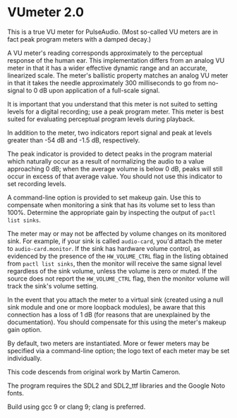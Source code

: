 # VUmeter 2.0

This is a true VU meter for PulseAudio. (Most so-called VU meters are in
fact peak program meters with a damped decay.)

A VU meter's reading corresponds approximately to the perceptual response of
the human ear. This implementation differs from an analog VU meter in that
it has a wider effective dynamic range and an accurate, linearized scale.
The meter's ballistic property matches an analog VU meter in that it takes
the needle approximately 300 milliseconds to go from no-signal to 0 dB upon
application of a full-scale signal.

It is important that you understand that this meter is not suited to setting
levels for a digital recording; use a peak program meter. This meter is best
suited for evaluating perceptual program levels during playback.

In addition to the meter, two indicators report signal and peak at levels
greater than -54 dB and -1.5 dB, respectively.

The peak indicator is provided to detect peaks in the program material which
naturally occur as a result of normalizing the audio to a value approaching
0 dB; when the average volume is below 0 dB, peaks will still occur in excess
of that average value. You should not use this indicator to set recording
levels.

A command-line option is provided to set makeup gain. Use this to compensate
when monitoring a sink that has its volume set to less than 100%. Determine
the appropriate gain by inspecting the output of `pactl list sinks`.

The meter may or may not be affected by volume changes on its monitored
sink. For example, if your sink is called `audio-card`, you'd attach the
meter to `audio-card.monitor`. If the sink has hardware volume control,
as evidenced by the presence of the `HW_VOLUME_CTRL` flag in the listing
obtained from `pactl list sinks`, then the monitor will receive the same
signal level regardless of the sink volume, unless the volume is zero or
muted. If the source does not report the `HW_VOLUME_CTRL` flag, then the
monitor volume will track the sink's volume setting.

In the event that you attach the meter to a virtual sink (created using
a null sink module and one or more loopback modules), be aware that this
connection has a loss of 1 dB (for reasons that are unexplained by the
documentation). You should compensate for this using the meter's makeup
gain option.

By default, two meters are instantiated. More or fewer meters may be specified
via a command-line option; the logo text of each meter may be set individually.

This code descends from original work by Martin Cameron.

The program requires the SDL2 and SDL2\_ttf libraries and the Google Noto
fonts.

Build using gcc 9 or clang 9; clang is preferred.
